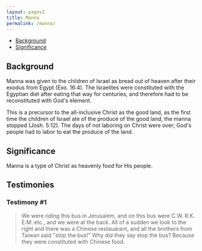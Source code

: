 ```yaml
---
layout: pagev2
title: Manna
permalink: /manna/
---
```

- [Background](#background)
- [Significance](#significance)

## Background

Manna was given to the children of Israel as bread out of heaven after their exodus from Egypt (Exo. 16:4). The Israelites were constituted with the Egyptian diet after eating that way for centuries, and therefore had to be reconstituted with God's element.

This is a precursor to the all-inclusive Christ as the good land, as the first time the children of Israel ate of the produce of the good land, the manna stopped (Josh. 5:12). The days of not laboring on Christ were over; God's people had to labor to eat the produce of the land.

## Significance

Manna is a type of Christ as heavenly food for His people.


## Testimonies

### Testimony #1

> We were riding this bus in Jerusalem, and on this bus were C.W. R.K. E.M. etc., and we were at the back. All of a sudden we look to the right and there was a Chinese restauarant, and all the brothers from Taiwan said "stop the bus!" Why did they say stop the bus? Because they were constituted with Chinese food. 